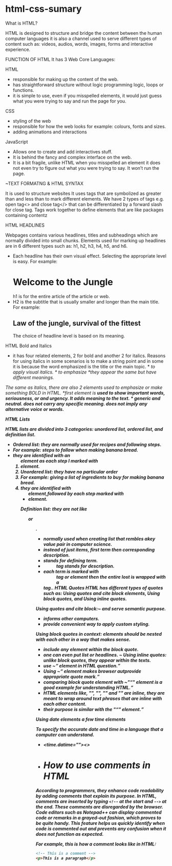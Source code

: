 # html-css-sumary
What is HTML?

HTML is designed to structure and bridge the content between the human computer languages it is also a channel used to serve different types of content such as: videos, audios, words, images, forms and interactive experience.

FUNCTION OF HTML
It has 3 Web Core Languages:

HTML
* responsible for making up the content of the web.
* has straightforward structure without logic programming logic, loops or functions.
* it is simple to use, even if you misspelled elements, it would just guess what you were trying to say and run the page for you.
  
CSS
*	styling of the web
*	responsible for how the web looks for example: colours, fonts and sizes.
*	adding animations and interactions
  
JavaScript
  
*	Allows one to create and add interactives stuff.
*	It is behind the fancy and complex interface on the web.
*	It is a bit fragile, unlike HTML when you misspelled an element it does not even try to figure out what you were trying to say. It won’t run the page.
  
~TEXT FORMATNG & HTML SYNTAX

It is used to structure websites
It uses tags that are symbolized as greater than and less than to mark different elements. We have 2 types of tags e.g. open tag<> and close tag</> that can be differentiated by a forward slash for close tag.
Tags work together to define elements that are like packages containing contentz

HTML HEADLINES

Webpages contains various headlines, titles and subheadings which are normally divided into small chunks. Elements used for marking up headlines are in 6 different types such as: h1, h2, h3, h4, h5, and h6. 
*	Each headline has their own visual effect. Selecting the appropriate level is easy.
For example: <h1> Welcome to the Jungle</h1> h1 is for the entire article of the article or web.
*	H2 is the subtitle that is usually smaller and longer than the main title.
For example: <h2> Law of the jungle, survival of the fittest</h2> The choice of headline level is based on its meaning.

HTML Bold and Italics

* it has four related elements, 2 for bold and another 2 for italics.
Reasons for using italics in some scenarios is to make a string point and in some it is because the word emphasized is the title or the main topic.
*<i> to apply visual italics.
*<em> to emphasize
*they appear the same but have different meanings.

The same as italics, there are also 2 elements used to emphasize or make something BOLD in HTML.
*first element is <strong> used to show important words, seriousness, or and urgency. It adds meaning to the text.
*<b> generic and neutral. 
     does not carry any specific meaning.
     does not imply any alternative voice or words.

HTML Lists

HTML lists are divided into 3 categories: unordered list, ordered list, and definition list.
* Ordered list: they are normally used for recipes and following steps.
* For example: steps to follow when making banana bread.
* they are identified with an <ol>element as each step I marked with<li> element.
* Unordered list: they have no particular order
* For example: giving a list of ingredients to buy for making banana bread.
* they are identified with<ul>element,followed by each step marked with <li> element.

Definition list: they are not like <ul> or <ol>.
* normally used when creating list that rembles akey value pair in computer science.
* instead of just items, first term then corresponding description.
* <dt> stands for defining term.
* <dd> tag stands for description.
* each term is marked with <dd> tag or element then the entire lost is wrapped with a <dt> tag..
HTML Quotes
HTML has different types of quotes such as: Using quotes and cite block elements, Using block quotes, and Using inline quotes.

Using quotes and cite block:~<cite> and <block> serve semantic purpose.
* informs other computers.
* provide convenient way to apply custom styling.

Using block quotes in context: elements should be nested with each other in a way that makes sense.
* include any element within the block quote.
* one can even put list or headlines.
~ Using inline quotes: unlike block quotes, they appear within the texts.
* use ~<q> element in HTML question.
* Using ~<q> element makes browser autprovide appropriate quote mark.
* comparing block quote element with ~"<q>" element is a good example for understanding HTML.
* HTML elements like, "<strong>", "<b>", "<i>" and "<em>" are inline, they are meant to wrap around text phrases that are inline with each other content.
* their purpose is similar with the "<q>" element.

Using date elements a few time elements

To specify the accurate date and time in a language that a computer can understand.
* <time.datime=""><>

* # How to use comments in HTML

According to programmers, they enhance code readability by adding comments that explain its purpose. In HTML, comments are inserted by typing `<!--` at the start and `-->` at the end. These comments are disregarded by the browser. Code editors such as Notepad++ can display commented code or remarks in a grayed-out fashion, which proves to be quite handy. This feature helps us quickly identify when code is commented out and prevents any confusion when it does not function as expected.

For example, this is how a comment looks like in HTML:

```html
<!-- This is a comment -->
<p>This is a paragraph</p>

